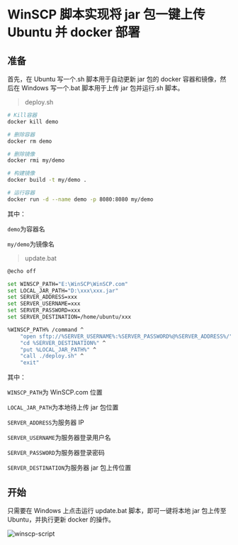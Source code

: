# WinSCP 脚本实现将 jar 包一键上传 Ubuntu 并 docker 部署

## 准备

首先，在 Ubuntu 写一个.sh 脚本用于自动更新 jar 包的 docker 容器和镜像，然后在 Windows 写一个.bat 脚本用于上传 jar 包并运行.sh 脚本。

> deploy.sh

```bash
# Kill容器
docker kill demo

# 删除容器
docker rm demo

# 删除镜像
docker rmi my/demo

# 构建镜像
docker build -t my/demo .

# 运行容器
docker run -d --name demo -p 8080:8080 my/demo
```

其中：

`demo`为容器名

`my/demo`为镜像名

> update.bat

```bash
@echo off

set WINSCP_PATH="E:\WinSCP\WinSCP.com"
set LOCAL_JAR_PATH="D:\xxx\xxx.jar"
set SERVER_ADDRESS=xxx
set SERVER_USERNAME=xxx
set SERVER_PASSWORD=xxx
set SERVER_DESTINATION=/home/ubuntu/xxx

%WINSCP_PATH% /command ^
    "open sftp://%SERVER_USERNAME%:%SERVER_PASSWORD%@%SERVER_ADDRESS%/" ^
    "cd %SERVER_DESTINATION%" ^
    "put %LOCAL_JAR_PATH%" ^
    "call ./deploy.sh" ^
    "exit"
```

其中：

`WINSCP_PATH`为 WinSCP.com 位置

`LOCAL_JAR_PATH`为本地待上传 jar 包位置

`SERVER_ADDRESS`为服务器 IP

`SERVER_USERNAME`为服务器登录用户名

`SERVER_PASSWORD`为服务器登录密码

`SERVER_DESTINATION`为服务器 jar 包上传位置

## 开始

只需要在 Windows 上点击运行 update.bat 脚本，即可一键将本地 jar 包上传至 Ubuntu，并执行更新 docker 的操作。

![winscp-script](https://zhang.beer/static/images/winscp-script.png)
